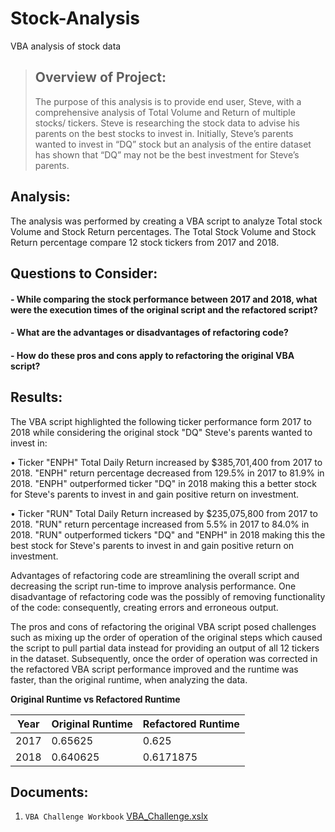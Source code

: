 # Stock-Analysis
VBA analysis of stock data

> ## Overview of Project:
> The purpose of this analysis is to provide end user, Steve, with a comprehensive analysis of Total Volume and Return of multiple stocks/ tickers. Steve is researching the stock data to advise his parents on the best stocks to invest in. Initially, Steve’s parents wanted to invest in “DQ” stock but an analysis of the entire dataset has shown that “DQ” may not be the best investment for Steve’s parents.

## Analysis:

The analysis was performed by creating a VBA script to analyze Total stock Volume and Stock Return percentages. The Total Stock Volume and Stock Return percentage compare 12 stock tickers from 2017 and 2018. 

## Questions to Consider:

####  - While comparing the stock performance between 2017 and 2018, what were the execution times of the original script and the refactored script?
####  - What are the advantages or disadvantages of refactoring code?
####  - How do these pros and cons apply to refactoring the original VBA script?

## Results:

The VBA script highlighted the following ticker performance form 2017 to 2018 while considering the original stock "DQ" Steve's parents wanted to invest in:

 • Ticker "ENPH" Total Daily Return increased by $385,701,400 from 2017 to 2018. "ENPH" return percentage decreased from 129.5% in 2017 to 81.9% in 2018. "ENPH"        outperformed ticker "DQ" in 2018 making this a better stock for Steve's parents to invest in and gain positive return on investment.

 • Ticker "RUN" Total Daily Return increased by $235,075,800 from 2017 to 2018. "RUN" return percentage increased from 5.5% in 2017 to 84.0% in 2018. "RUN" outperformed  tickers "DQ"  and "ENPH" in 2018 making this the best stock for Steve's parents to invest in and gain positive return on investment.

Advantages of refactoring code are streamlining the overall script and decreasing the script run-time to improve analysis performance. One disadvantage of refactoring code was the possibly of removing functionality of the code: consequently, creating errors and erroneous output.

The pros and cons of refactoring the original VBA script posed challenges such as mixing up the order of operation of the original steps which caused the script to pull partial data instead for providing an output of all 12 tickers in the dataset. Subsequently, once the order of operation was corrected in the refactored VBA script performance improved and the runtime was faster, than the original runtime, when analyzing the data.

**Original Runtime vs Refactored Runtime**

| Year | Original Runtime| Refactored Runtime
| ------ | ----------- | ------| 
| 2017 | 0.65625 | 0.625 |
| 2018 | 0.640625 | 0.6171875 |
    
## Documents:

1. `VBA Challenge Workbook` 
    [VBA_Challenge.xslx](https://github.com/MStewart0218/Stock-Analysis/blob/main/VBA_Challenge.xlsm)
 
